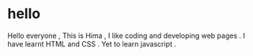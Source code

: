 # hello

Hello everyone ,
 This is Hima , I like coding and developing web pages . I have learnt HTML and CSS . Yet to learn javascript .
